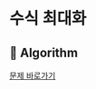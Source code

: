 # 수식 최대화
## :100: Algorithm
[문제 바로가기](https://school.programmers.co.kr/learn/courses/30/lessons/67257)